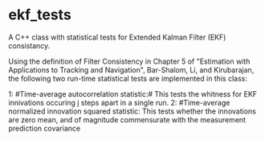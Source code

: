 # ekf_tests
A C++ class with statistical tests for Extended Kalman Filter (EKF) consistancy.

Using the definition of Filter Consistency in Chapter 5 of "Estimation with Applications to Tracking and Navigation", Bar-Shalom, Li, and Kirubarajan, the following two run-time statistical tests are implemented in this class: 

1: #Time-average autocorrelation statistic:# This tests the whitness for EKF innivations occuring j steps apart in a single run.
2: #Time-average normalized innovation squared statistic: This tests whether the innovations are zero mean, and of magnitude commensurate with the measurement prediction covariance


